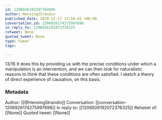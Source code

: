 ```yaml
---
id: 1206926193397764096
author: HenningStrandin
published_date: 2019-12-17 13:16:42 +00:00
conversation_id: 1206926174275997698
in_reply_to: 1206926192072376325
retweet: None
quoted_tweet: None
type: tweet
tags:

---
```


13/16 It does this by providing us with the precise conditions under which a manipulation is an intervention, and we can then look for naturalistic reasons to think that these conditions are often satisfied. I sketch a theory of direct experience of causation, on this basis.

### Metadata

Author: [[@HenningStrandin]]
Conversation: [[conversation-1206926174275997698]]
In reply to: [[1206926192072376325]]
Retweet of: [[None]]
Quoted tweet: [[None]]
